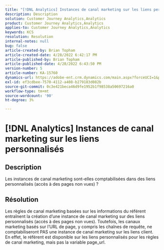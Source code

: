 ```yaml
---
title: "[!DNL Analytics] Instances de canal marketing sur les liens personnalisés"
description: Description
solution: Customer Journey Analytics,Analytics
product: Customer Journey Analytics,Analytics
applies-to: Customer Journey Analytics,Analytics
keywords: KCS
resolution: Resolution
internal-notes: null
bug: false
article-created-by: Brian Topham
article-created-date: 4/28/2022 6:42:17 PM
article-published-by: Brian Topham
article-published-date: 4/28/2022 6:43:50 PM
version-number: 5
article-number: KA-15760
dynamics-url: https://adobe-ent.crm.dynamics.com/main.aspx?forceUCI=1&pagetype=entityrecord&etn=knowledgearticle&id=113e81ed-22c7-ec11-a7b6-0022480a1b03
exl-id: ef3cdbee-7570-4112-a408-b279183d082b
source-git-commit: 0c3e421beca46d9fe1952b1f98538a50697216a0
workflow-type: tm+mt
source-wordcount: '90'
ht-degree: 3%

---
```


# [!DNL Analytics] Instances de canal marketing sur les liens personnalisés

## Description


Les instances de canal marketing sont-elles comptabilisées dans des liens personnalisés (accès à des pages non vues) ?


## Résolution


Les règles de canal marketing basées sur les informations du référent entraînent la création d’une instance de canal marketing sur des liens personnalisés (accès à des pages non vues). Toutefois, les canaux marketing basés sur l’URL de page, y compris les chaînes de requête, ne comptabiliseront PAS une instance de canal marketing sur les liens client. En effet, le référent est disponible sur les liens personnalisés pour les règles de canal marketing, mais pas la variable page_url.
